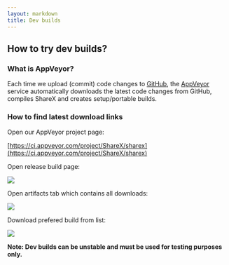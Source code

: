 ```yaml
---
layout: markdown
title: Dev builds
---
```


## How to try dev builds?

### What is AppVeyor?

Each time we upload (commit) code changes to [GitHub](https://github.com/ShareX/ShareX), the [AppVeyor](https://www.appveyor.com) service automatically downloads the latest code changes from GitHub, compiles ShareX and creates setup/portable builds.

### How to find latest download links

Open our AppVeyor project page:

[https://ci.appveyor.com/project/ShareX/sharex](https://ci.appveyor.com/project/ShareX/sharex)

Open release build page:

![](http://i.imgur.com/wf8LqbR.png)

Open artifacts tab which contains all downloads:

![](http://i.imgur.com/vrZxNLX.png)

Download prefered build from list:

![](http://i.imgur.com/ezKu1M7.png)

**Note: Dev builds can be unstable and must be used for testing purposes only.**